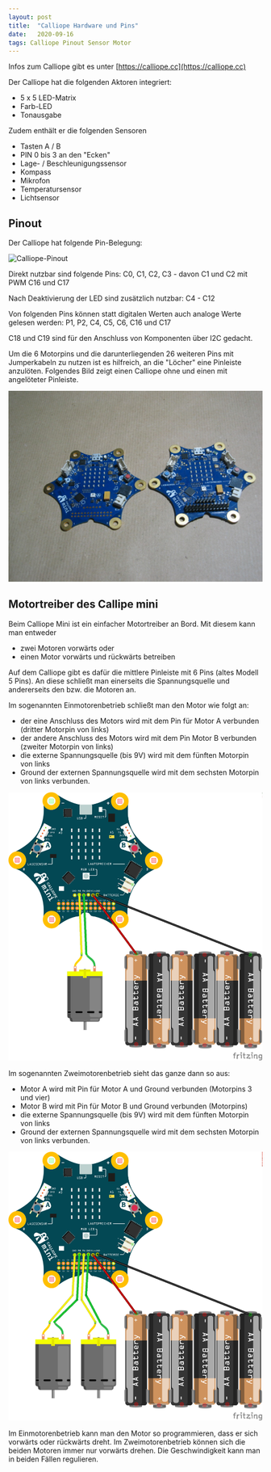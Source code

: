 ```yaml
---
layout: post
title:  "Calliope Hardware und Pins"
date:   2020-09-16 
tags: Calliope Pinout Sensor Motor
---
```


Infos zum Calliope gibt es unter [https://calliope.cc](https://calliope.cc)

Der Calliope hat die folgenden Aktoren integriert:
* 5 x 5 LED-Matrix
* Farb-LED
* Tonausgabe

Zudem enthält er die folgenden Sensoren
* Tasten A / B
* PIN 0 bis 3 an den "Ecken"
* Lage- / Beschleunigungssensor
* Kompass
* Mikrofon
* Temperatursensor
* Lichtsensor

## Pinout

Der Calliope hat folgende Pin-Belegung:

![Calliope-Pinout](https://calliope-mini.github.io/assets/v10/img/Calliope_mini_1.3_pinout_fin.jpg)

Direkt nutzbar sind folgende Pins:
C0, C1, C2, C3 - davon C1 und C2 mit PWM
C16 und C17

Nach Deaktivierung der LED sind zusätzlich nutzbar:
C4 - C12

Von folgenden Pins können statt digitalen Werten auch analoge Werte gelesen werden:
P1, P2, C4, C5, C6, C16 und C17

C18 und C19 sind für den Anschluss von Komponenten über I2C gedacht.

Um die 6 Motorpins und die darunterliegenden 26 weiteren Pins mit Jumperkabeln zu nutzen ist es hilfreich, an die "Löcher" eine Pinleiste anzulöten. Folgendes Bild zeigt einen Calliope ohne und einen mit angelöteter Pinleiste.

![Calliope Mini](/images/foto_zwei_calliope.jpg) 

## Motortreiber des Callipe mini

Beim Calliope Mini ist ein einfacher Motortreiber an Bord. Mit diesem kann man entweder
* zwei Motoren vorwärts oder
* einen Motor vorwärts und rückwärts betreiben

Auf dem Calliope gibt es dafür die mittlere Pinleiste mit 6 Pins (altes Modell 5 Pins). An diese schließt man einerseits die Spannungsquelle und andererseits den bzw. die Motoren an.

Im sogenannten Einmotorenbetrieb schließt man den Motor wie folgt an:
* der eine Anschluss des Motors wird mit dem Pin für Motor A verbunden (dritter Motorpin von links)
* der andere Anschluss des Motors wird mit dem Pin Motor B verbunden (zweiter Motorpin von links)
* die externe Spannungsquelle (bis 9V) wird mit dem fünften Motorpin von links
* Ground der externen Spannungsquelle wird mit dem sechsten Motorpin von links verbunden.

![Verkabelung Einmotorenbetrieb](/images/fritzing_calliope_single_motor.png) 

Im sogenannten Zweimotorenbetrieb sieht das ganze dann so aus:
* Motor A wird mit Pin für Motor A und Ground verbunden (Motorpins 3 und vier)
* Motor B wird mit Pin für Motor B und Ground verbunden (Motorpins)
* die externe Spannungsquelle (bis 9V) wird mit dem fünften Motorpin von links
* Ground der externen Spannungsquelle wird mit dem sechsten Motorpin von links verbunden.

![Verkabelung Zweimotorenbetrieb](/images/fritzing_calliope_dual_motor.png) 

Im Einmotorenbetrieb kann man den Motor so programmieren, dass er sich vorwärts oder rückwärts dreht. Im Zweimotorenbetrieb können sich die beiden Motoren immer nur vorwärts drehen. Die Geschwindigkeit kann man in beiden Fällen regulieren.

